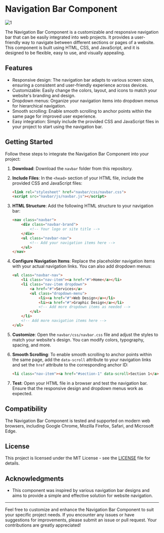 # Navigation Bar Component

![1](https://github.com/abdul-1432/Navigation-Bar/assets/124916666/5e023fec-0406-43ff-9395-680c42573e19)





The Navigation Bar Component is a customizable and responsive navigation bar that can be easily integrated into web projects. It provides a user-friendly way to navigate between different sections or pages of a website. This component is built using HTML, CSS, and JavaScript, and it is designed to be flexible, easy to use, and visually appealing.

## Features

- Responsive design: The navigation bar adapts to various screen sizes, ensuring a consistent and user-friendly experience across devices.
- Customizable: Easily change the colors, layout, and icons to match your website's branding and design.
- Dropdown menus: Organize your navigation items into dropdown menus for hierarchical navigation.
- Smooth scrolling: Enable smooth scrolling to anchor points within the same page for improved user experience.
- Easy integration: Simply include the provided CSS and JavaScript files in your project to start using the navigation bar.

## Getting Started

Follow these steps to integrate the Navigation Bar Component into your project:

1. **Download**: Download the `navbar` folder from this repository.

2. **Include Files**: In the `<head>` section of your HTML file, include the provided CSS and JavaScript files:

   ```html
   <link rel="stylesheet" href="navbar/css/navbar.css">
   <script src="navbar/js/navbar.js"></script>
   ```

3. **HTML Structure**: Add the following HTML structure to your navigation bar:

   ```html
   <nav class="navbar">
       <div class="navbar-brand">
           <!-- Your logo or site title -->
       </div>
       <ul class="navbar-nav">
           <!-- Add your navigation items here -->
       </ul>
   </nav>
   ```

4. **Configure Navigation Items**: Replace the placeholder navigation items with your actual navigation links. You can also add dropdown menus:

   ```html
   <ul class="navbar-nav">
       <li class="nav-item"><a href="#">Home</a></li>
       <li class="nav-item dropdown">
           <a href="#">Services</a>
           <ul class="dropdown-menu">
               <li><a href="#">Web Design</a></li>
               <li><a href="#">Graphic Design</a></li>
               <!-- Add more dropdown items as needed -->
           </ul>
       </li>
       <!-- Add more navigation items here -->
   </ul>
   ```

5. **Customize**: Open the `navbar/css/navbar.css` file and adjust the styles to match your website's design. You can modify colors, typography, spacing, and more.

6. **Smooth Scrolling**: To enable smooth scrolling to anchor points within the same page, add the `data-scroll` attribute to your navigation links and set the `href` attribute to the corresponding anchor ID:

   ```html
   <li class="nav-item"><a href="#section-1" data-scroll>Section 1</a></li>
   ```

7. **Test**: Open your HTML file in a browser and test the navigation bar. Ensure that the responsive design and dropdown menus work as expected.

## Compatibility

The Navigation Bar Component is tested and supported on modern web browsers, including Google Chrome, Mozilla Firefox, Safari, and Microsoft Edge.

## License

This project is licensed under the MIT License - see the [LICENSE](LICENSE) file for details.

## Acknowledgments

- This component was inspired by various navigation bar designs and aims to provide a simple and effective solution for website navigation.

---

Feel free to customize and enhance the Navigation Bar Component to suit your specific project needs. If you encounter any issues or have suggestions for improvements, please submit an issue or pull request. Your contributions are greatly appreciated!
